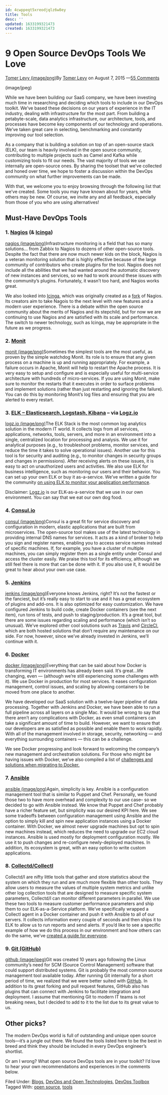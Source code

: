 ```yaml
---
id: 4cwppeqt5xreodjqlz6w8ey
title: Tools
desc: ''
updated: 1633199321473
created: 1633199321473
---
```


# 9 Open Source DevOps Tools We Love

[Tomer Levy (image/png)](https://devops.com/author/tlevy/)By [Tomer Levy](https://devops.com/author/tlevy/) on August 7, 2015 —[55 Comments](https://devops.com/9-open-source-devops-tools-love/#disqus_thread)

(image/jpeg)

While we have been building our SaaS company, we have been investing much time in researching and deciding which tools to include in our DevOps toolkit. We’ve based these decisions on our years of experience in the IT industry, dealing with infrastructure for the most part. From building a petabyte-scale, data analytics infrastructure, our architecture, tools, and processes have become key components of our technology and operations. We’ve taken great care in selecting, benchmarking and constantly improving our tool selection.

As a company that is building a solution on top of an open-source stack (ELK), our team is heavily involved in the open source community, contributing to multiple projects such as Camel and Kafka while customizing tools to fit our needs. The vast majority of tools we use internally are open-source ones. By sharing the toolset that we’ve collected and honed over time, we hope to foster a discussion within the DevOps community on what further improvements can be made.

With that, we welcome you to enjoy browsing through the following list that we’ve created. Some tools you may have known about for years, while others may be new. Of course, we invite any and all feedback, especially from those of you who are using alternatives!

## Must-Have DevOps Tools

### 1. [Nagios](https://www.nagios.org/) (& [Icinga](https://www.icinga.org/))

[nagios (image/png)](http://devops.com/wp-content/uploads/2015/08/nagios.png)Infrastructure monitoring is a field that has so many solutions… from Zabbix to Nagios to dozens of other open-source tools. Despite the fact that there are now much newer kids on the block, Nagios is a veteran monitoring solution that is highly effective because of the large community of contributors who create plugins for the tool. Nagios does not include all the abilities that we had wanted around the automatic discovery of new instances and services, so we had to work around these issues with the community’s plugins. Fortunately, it wasn’t too hard, and Nagios works great.

We also looked into [Icinga](https://www.icinga.org/), which was originally created as a [fork](https://en.wikipedia.org/wiki/Fork_(software_development)) of Nagios. Its creators aim to take Nagois to the next level with new features and a modern user experience. There is a debate within the open source community about the merits of Nagios and its stepchild, but for now we are continuing to use Nagios and are satisfied with its scale and performance. The switch to newer technology, such as Icinga, may be appropriate in the future as we progress.

### 2. [Monit](https://mmonit.com/monit/)

[monit (image/png)](http://devops.com/wp-content/uploads/2015/08/monit.png)Sometimes the simplest tools are the most useful, as proven by the simple watchdog Monit. Its role is to ensure that any given process on a machine is up and running appropriately. For example, a failure occurs in Apache, Monit will help to restart the Apache process. It is very easy to setup and configure and is especially useful for multi-service architecture with hundreds of micro-services. If you are using Monit, make sure to monitor the restarts that it executes in order to surface problems and implement solutions (rather than just restarting and ignoring the failure). You can do this by monitoring Monit’s log files and ensuring that you are alerted to every restart.

### 3. [ELK – Elasticsearch, Logstash, Kibana](https://www.elastic.co/webinars/elk-stack-devops-environment) – via [Logz.io](http://logz.io/?utm_source=devops.com&utm_medium=referral&utm_content=9_open_source_devops_tools&utm_campaign=contributed_article)

[logz.io (image/png)](http://devops.com/wp-content/uploads/2015/08/logzio.png)The ELK Stack is the most common log analytics solution in the modern IT world. It collects logs from all services, applications, networks, tools, servers, and more in an environment into a single, centralized location for processing and analysis. We use it for analytical purposes (e.g., to troubleshoot problems, monitor services, and reduce the time it takes to solve operational issues). Another use for this tool is for security and auditing (e.g., to monitor changes in security groups and changes in permissions). After receiving alerts on these issues, it is easy to act on unauthorized users and activities. We also use ELK for business intelligence, such as monitoring our users and their behavior. You can set up your own ELK or buy it as-a-service. We’ve written a guide for the community [on using ELK to monitor your application performance](http://logz.io/blog/elk-monitor-platform-performance/?utm_source=devops.com&utm_medium=referral&utm_content=9_open_source_devops_tools&utm_campaign=contributed_article).

Disclaimer: [Logz.io](http://logz.io/?utm_source=devops.com&utm_medium=referral&utm_content=9_open_source_devops_tools&utm_campaign=contributed_article) is our ELK-as-a-service that we use in our own environment. You can say that we eat our own dog food.

### 4. [Consul.io](https://consul.io/intro)

[consul (image/png)](http://devops.com/wp-content/uploads/2015/08/consul.png)Consul is a great fit for service discovery and configuration in modern, elastic applications that are built from microservices. The open-source tool makes use of the latest technology in providing internal DNS names for services. It acts as a kind of broker to help you sign and register names, enabling you to access service names instead of specific machines. If, for example, you have a cluster of multiple machines, you can simply register them as a single entity under Consul and access the cluster easily. We praise this tool for its efficiency, although we still feel there is more that can be done with it. If you also use it, it would be great to hear about your own use case.

### 5. [Jenkins](https://jenkins-ci.org/)

[jenkins (image/png)](http://devops.com/wp-content/uploads/2015/08/jenkins.png)Everyone knows Jenkins, right? It’s not the fastest or the fanciest, but it’s really easy to start to use and it has a great ecosystem of plugins and add-ons. It is also optimized for easy customization. We have configured Jenkins to build code, create Docker containers (see the next item), run tons of tests, and push to staging/production. It’s a great tool, but there are some issues regarding scaling and performance (which isn’t so unusual). We’ve explored other cool solutions such as [Travis](https://travis-ci.org/) and [CircleCI](https://circleci.com/), which are both hosted solutions that don’t require any maintenance on our side. For now, however, since we’ve already invested in Jenkins, we’ll continue with it.

### 6. [Docker](https://www.docker.com/)

[docker (image/png)](http://devops.com/wp-content/uploads/2015/08/docker.png)Everything that can be said about how Docker is transforming IT environments has already been said. It’s great…life changing, even — (although we’re still experiencing some challenges with it). We use Docker in production for most services. It eases configuration management, control issues, and scaling by allowing containers to be moved from one place to another.

We have developed our SaaS solution with a twelve-layer pipeline of data processing. Together with Jenkins and Docker, we have been able to run a full pipeline across all layers on a single Mac. It would be wrong to say that there aren’t any complications with Docker, as even small containers can take a significant amount of time to build. However, we want to ensure that our developers are as satisfied as possible and enable them to work rapidly. With all of the management involved in storage, security, networking — and everything surrounding containers — this can be a challenge.

We see Docker progressing and look forward to welcoming the company’s new management and orchestration solutions. For those who might be having issues with Docker, we’ve also compiled a list of [challenges and solutions when migrating to Docker.](http://logz.io/blog/migrating-to-docker/?utm_source=devops.com&utm_medium=referral&utm_content=9_open_source_devops_tools&utm_campaign=contributed_article)

### 7. [Ansible](http://www.ansible.com/)

[ansible (image/png)](http://devops.com/wp-content/uploads/2015/08/ansible.png)Again, simplicity is key. Ansible is a configuration management tool that is similar to Puppet and Chef.  Personally, we found those two to have more overhead and complexity to our use case– so we decided to go with Ansible instead. We know that Puppet and Chef probably have a richer feature set, but simplicity was our desired KPI here. We see some tradeoffs between configuration management using Ansible and the option to simply kill and spin new application instances using a Docker container. With Docker, we almost never upgrade machines but opt to spin new machines instead, which reduces the need to upgrade our EC2 cloud instances. Ansible is used mostly for deployment configuration mostly. We use it to push changes and re-configure newly-deployed machines. In addition, its ecosystem is great, with an easy option to write custom applications.

### 8. [Collectd/Collectl](http://collectl.sourceforge.net/)

Collectd/l are nifty little tools that gather and store statistics about the system on which they run and are much more flexible than other tools. They allow users to measure the values of multiple system metrics and unlike other log collection tools that are designed to measure specific system parameters, Collectd/l can monitor different parameters in parallel. We use these two tools to measure customer performance parameters and ship them to our ELK-as-a-Service platform. We’ve specifically wrapped a Collectl agent in a Docker container and push it with Ansible to all of our servers. It collects information every couple of seconds and then ships it to ELK to allow us to run reports and send alerts. If you’d like to see a specific example of how we do this process in our environment and how others can do the same, we’ve [created a guide for everyone](http://logz.io/blog/elk-monitor-platform-performance/?utm_source=devops.com&utm_medium=referral&utm_content=9_open_source_devops_tools&utm_campaign=contributed_article).

### 9. [Git (GitHub)](https://github.com/)

[github (image/jpeg)](http://devops.com/wp-content/uploads/2015/08/github.jpg)Git was created 10 years ago following the Linux community’s need for SCM (Source Control Management) software that could support distributed systems. Git is probably the most common source management tool available today. After running Git internally for a short period of time, we realized that we were better suited with [GitHub](http://github.com/). In addition to its great forking and pull request features, GitHub also has plugins that can connect with Jenkins to facilitate integration and deployment. I assume that mentioning Git to modern IT teams is not breaking news, but I decided to add to it to the list due to its great value to us.

## Other picks?

The modern DevOps world is full of outstanding and unique open source tools—it’s a jungle out there. We found the tools listed here to be the best in breed and think they should be included in every DevOps engineer’s shortlist.

Or am I wrong? What open source DevOps tools are in your toolkit? I’d love to hear your own recommendations and experiences in the comments below.

Filed Under: [Blogs](https://devops.com/category/blogs/), [DevOps and Open Technologies](https://devops.com/category/blogs/devops-open-technologies/), [DevOps Toolbox](https://devops.com/category/blogs/devops-toolbox/) Tagged With: [open source](https://devops.com/tag/open-source/), [tools](https://devops.com/tag/tools/)
